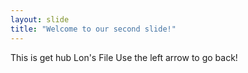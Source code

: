 ```yaml
---
layout: slide
title: "Welcome to our second slide!"
---
```

This is get hub Lon's File
Use the left arrow to go back!
